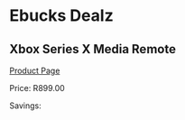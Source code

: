 
# Ebucks Dealz
## Xbox Series X Media Remote
[Product Page](https://www.ebucks.com/web/shop/productSelected.do?prodId=1193377859&catId=724368906)

Price: R899.00

Savings: 


	